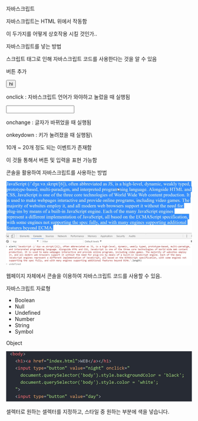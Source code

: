 자바스크립트

자바스크립트는 HTML 위에서 작동함

이 두가지를 어떻게 상호작용 시킬 것인가..



자바스크립트를 넣는 방법 

<script> 태그
  document.write('hello world');  # 연산 조건 등..가능..
</script>

스크립트 태그로 인해 자바스크립트 코드를 사용한다는 것을 알 수 있음



버튼 추가

<input type = "button" value = "hi" onclick = "alert('hi')">

onclick : 자바스크립트 언어가 와야하고 눌렀을 때 실행됨

<input type = "text" onchange="alert('changed')">

onchange : 글자가 바뀌었을 때 실행됨

onkeydown : 키가 눌려졌을 때 실행됨\

10개 ~ 20개 정도 되는 이벤트가 존재함

이 것들 통해서 버튼 및 입력을 표현 가능함



콘솔을 활용하여 자바스크립트를 사용하는 방법

![image-20220131133929095](README.assets/image-20220131133929095.png) 

웹페이지 자체에서 콘솔을 이용하여 자바스크립트 코드를 사용할  수 있음.



자바스크립트 자료형 

- Boolean
- Null
- Undefined
- Number
- String
- Symbol

Object

![image-20220131163121096](README.assets/image-20220131163121096.png) 

셀렉터로 원하는 셀렉터를 지정하고, 스타일 중 원하는 부분에 색을 넣습니다.

